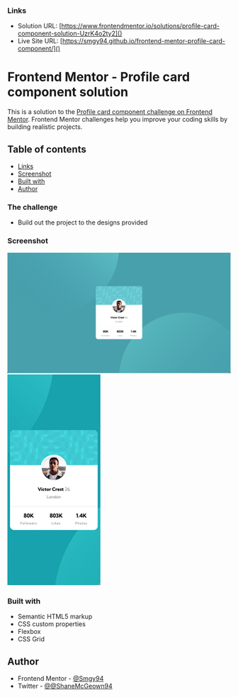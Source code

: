 ### Links

- Solution URL: [https://www.frontendmentor.io/solutions/profile-card-component-solution-UzrK4o2ty2]()
- Live Site URL: [https://smgy94.github.io/frontend-mentor-profile-card-component/]()

# Frontend Mentor - Profile card component solution

This is a solution to the [Profile card component challenge on Frontend Mentor](https://www.frontendmentor.io/solutions/profile-card-component-solution-UzrK4o2ty2). Frontend Mentor challenges help you improve your coding skills by building realistic projects.

## Table of contents

- [Links](#links)
- [Screenshot](#screenshot)
- [Built with](#built-with)
- [Author](#author)

### The challenge

- Build out the project to the designs provided

### Screenshot

![Desktop](./images/screenshot01.png)
![Mobile](./images/screenshot02.png)

### Built with

- Semantic HTML5 markup
- CSS custom properties
- Flexbox
- CSS Grid

## Author

- Frontend Mentor - [@Smgy94](https://www.frontendmentor.io/profile/Smgy94)
- Twitter - [@@ShaneMcGeown94](https://twitter.com/ShaneMcGeown94)
